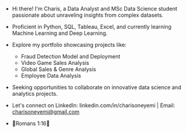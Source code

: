 - Hi there! I'm Charis, a Data Analyst and MSc Data Science student passionate about unraveling insights from complex datasets.
- Proficient in Python, SQL, Tableau, Excel, and currently learning Machine Learning and Deep Learning.
- Explore my portfolio showcasing projects like:
  - Fraud Detection Model and Deployment
  - Video Game Sales Analysis 
  - Global Sales & Genre Analysis 
  - Employee Data Analysis 
- Seeking opportunities to collaborate on innovative data science and analytics projects.
- Let's connect on LinkedIn: linkedin.com/in/charisoneyemi | Email: charisoneyemi@gmail.com

- 🌟Romans 1:16🌟

  
<!---
Tsemaye/Tsemaye is a ✨ special ✨ repository because its `README.md` (this file) appears on your GitHub profile.
You can click the Preview link to take a look at your changes.
---> 
